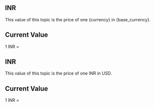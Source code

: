 ## INR

This value of this topic is the price of one {currency} in {base_currency}.

## Current Value

1 INR = <Topic topic="finance/stock-exchange/currency/INR/USD" decimals="3" unit="USD"/>

## INR

This value of this topic is the price of one INR in USD.

## Current Value

1 INR = <Topic topic="finance/stock-exchange/currency/INR/USD" decimals="3" unit="USD"/>

